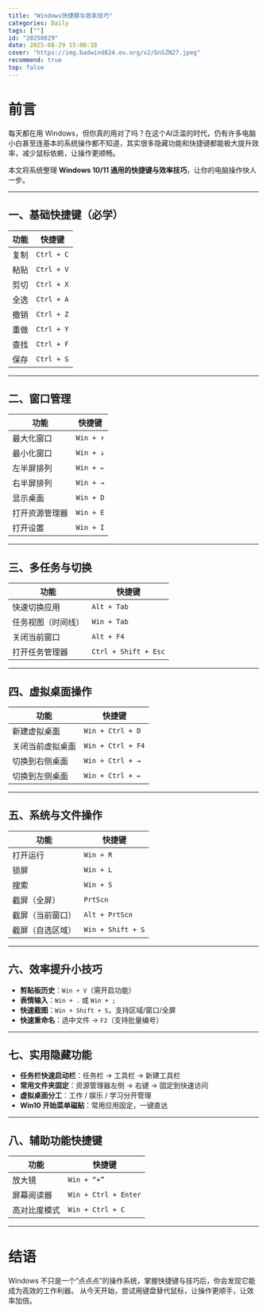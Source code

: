```yaml
---
title: "Windows快捷键与效率技巧"
categories: Daily
tags: [""]
id: "20250829"
date: 2025-08-29 15:00:18
cover: "https://img.badwind824.eu.org/v2/GnSZN27.jpeg"
recommend: true
top: false
---
```








# 前言

每天都在用 Windows，但你真的用对了吗？在这个AI泛滥的时代，仍有许多电脑小白甚至连基本的系统操作都不知道，其实很多隐藏功能和快捷键都能极大提升效率，减少鼠标依赖，让操作更顺畅。

本文将系统整理 ​**Windows 10/11 通用的快捷键与效率技巧**​，让你的电脑操作快人一步。

---

## 一、基础快捷键（必学）

| 功能 | 快捷键         |
| ------ | ---------------- |
| 复制 | `Ctrl + C` |
| 粘贴 | `Ctrl + V` |
| 剪切 | `Ctrl + X` |
| 全选 | `Ctrl + A` |
| 撤销 | `Ctrl + Z` |
| 重做 | `Ctrl + Y` |
| 查找 | `Ctrl + F` |
| 保存 | `Ctrl + S` |

---

## 二、窗口管理

| 功能           | 快捷键         |
| ---------------- | ---------------- |
| 最大化窗口     | `Win + ↑` |
| 最小化窗口     | `Win + ↓` |
| 左半屏排列     | `Win + ←` |
| 右半屏排列     | `Win + →` |
| 显示桌面       | `Win + D`  |
| 打开资源管理器 | `Win + E`  |
| 打开设置       | `Win + I`  |

---

## 三、多任务与切换

| 功能               | 快捷键                   |
| -------------------- | -------------------------- |
| 快速切换应用       | `Alt + Tab`          |
| 任务视图（时间线） | `Win + Tab`          |
| 关闭当前窗口       | `Alt + F4`           |
| 打开任务管理器     | `Ctrl + Shift + Esc` |

---

## 四、虚拟桌面操作

| 功能             | 快捷键                |
| ------------------ | ----------------------- |
| 新建虚拟桌面     | `Win + Ctrl + D`  |
| 关闭当前虚拟桌面 | `Win + Ctrl + F4` |
| 切换到右侧桌面   | `Win + Ctrl + →` |
| 切换到左侧桌面   | `Win + Ctrl + ←` |

---

## 五、系统与文件操作

| 功能             | 快捷键                |
| ------------------ | ----------------------- |
| 打开运行         | `Win + R`         |
| 锁屏             | `Win + L`         |
| 搜索             | `Win + S`         |
| 截屏（全屏）     | `PrtScn`          |
| 截屏（当前窗口） | `Alt + PrtScn`    |
| 截屏（自选区域） | `Win + Shift + S` |

---

## 六、效率提升小技巧

* ​**剪贴板历史**​：`Win + V`（需开启功能）
* ​**表情输入**​：`Win + .` 或 `Win + ;`
* ​**快速截图**​：`Win + Shift + S`，支持区域/窗口/全屏
* ​**快速重命名**​：选中文件 → `F2`（支持批量编号）

---

## 七、实用隐藏功能

* ​**任务栏快速启动栏**​：任务栏 → 工具栏 → 新建工具栏
* ​**常用文件夹固定**​：资源管理器左侧 → 右键 → 固定到快速访问
* ​**虚拟桌面分工**​：工作 / 娱乐 / 学习分开管理
* ​**Win10 开始菜单磁贴**​：常用应用固定，一键直达

---

## 八、辅助功能快捷键

| 功能         | 快捷键                   |
| -------------- | -------------------------- |
| 放大镜       | `Win + “+”`            |
| 屏幕阅读器   | `Win + Ctrl + Enter` |
| 高对比度模式 | `Win + Ctrl + C`     |

---

# 结语

Windows 不只是一个“点点点”的操作系统，掌握快捷键与技巧后，你会发现它能成为高效的工作利器。
从今天开始，尝试用键盘替代鼠标，让操作更顺手，让效率加倍。

